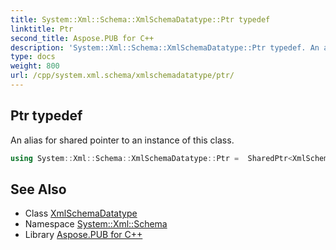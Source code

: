 ```yaml
---
title: System::Xml::Schema::XmlSchemaDatatype::Ptr typedef
linktitle: Ptr
second_title: Aspose.PUB for C++
description: 'System::Xml::Schema::XmlSchemaDatatype::Ptr typedef. An alias for shared pointer to an instance of this class in C++.'
type: docs
weight: 800
url: /cpp/system.xml.schema/xmlschemadatatype/ptr/
---
```

## Ptr typedef


An alias for shared pointer to an instance of this class.

```cpp
using System::Xml::Schema::XmlSchemaDatatype::Ptr =  SharedPtr<XmlSchemaDatatype>
```

## See Also

* Class [XmlSchemaDatatype](../)
* Namespace [System::Xml::Schema](../../)
* Library [Aspose.PUB for C++](../../../)
